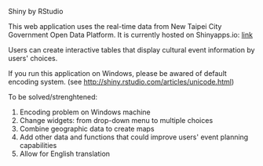 Shiny by RStudio

This web application uses the real-time data from New Taipei City Government Open Data Platform. It is currently hosted on Shinyapps.io: [link](https://yingtinglin.shinyapps.io/taipei-app/)

Users can create interactive tables that display cultural event information by users' choices.

If you run this application on Windows, please be awared of default encoding system. (see http://shiny.rstudio.com/articles/unicode.html) 

To be solved/strenghtened:

1. Encoding problem on Windows machine  
2. Change widgets: from drop-down menu to multiple choices
3. Combine geographic data to create maps  
4. Add other data and functions that could improve users' event planning  capabilities  
5. Allow for English translation
